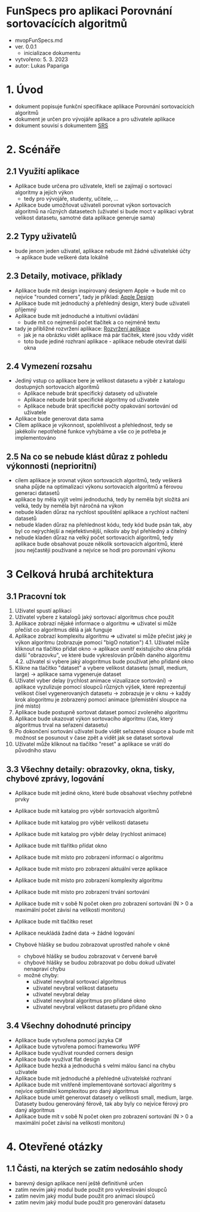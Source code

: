 # FunSpecs pro aplikaci Porovnání sortovacících algoritmů

- mvopFunSpecs.md
- ver. 0.0.1
    - inicializace dokumentu
- vytvořeno: 5. 3. 2023
- autor: Lukas Papariga 



# 1. Úvod

- dokument popisuje funkční specifikace aplikace Porovnání sortovacících algoritmů
- dokument je určen pro vývojáře aplikace a pro uživatele aplikace
- dokument souvisí s dokumentem [SRS](mvopSRS.md)

# 2. Scénáře

## 2.1 Využití aplikace

- Aplikace bude určena pro uživatele, kteří se zajímají o sortovací algoritmy a jejich výkon
    - tedy pro vývojáře, studenty, učitele, ...
- Aplikace bude umožňovat uživateli porovnat výkon sortovacích algoritmů na různých datasetech (uživatel si bude moct v aplikaci vybrat velikost datasetu, samotné data aplikace generuje sama)

## 2.2 Typy uživatelů

- bude jenom jeden uživatel, aplikace nebude mít žádné uživatelské účty -> aplikace bude veškeré data lokálně

## 2.3 Detaily, motivace, příklady

- Aplikace bude mít design inspirovaný designem Apple -> bude mít co nejvíce "rounded corners", tady je příklad: [Apple Design](https://miro.medium.com/max/8192/1*oBIEr0OSVLqPtKwpc3Hy9Q.jpeg)
- Aplikace bude mít jednoduchý a přehledný design, který bude uživateli příjemný
- Aplikace bude mít jednoduché a intuitivní ovládání
    - bude mít co nejmenší počet tlačítek a co nejméně textu
- tady je přibližné rozvržení aplikace: [Rozvržení aplikace](MG_0904.HEIC)
    - jak je na obrázku vidět aplikace má pár tlačítek, které jsou vždy vidět
    - toto bude jediné rozhraní aplikace - aplikace nebude otevírat další okna

## 2.4 Vymezení rozsahu

- Jediný vstup co aplikace bere je velikost datasetu a výběr z katalogu dostupných sortovacích algoritmů
    - Aplikace nebude brát specifický datasety od uživatele
    - Aplikace nebude brát specifické algoritmy od uživatele
    - Aplikace nebude brát specifické počty opakování sortování od uživatele
- Aplikace bude generovat data sama
- Cílem aplikace je výkonnost, spolehlivost a přehlednost, tedy se jakékoliv nepotřebné funkce vyhýbáme a vše co je potřeba je implementováno

## 2.5 Na co se nebude klást důraz z pohledu výkonnosti (neprioritní)

- cílem aplikace je srovnat výkon sortovacích algoritmů, tedy veškerá snaha půjde na optimalizaci výkonu sortovacích algoritmů a férovou generaci datasetů
- aplikace by měla vyjít velmi jednoduchá, tedy by neměla být složitá ani velká, tedy by neměla být náročná na výkon
- nebude kladen důraz na rychlost spouštění aplikace a rychlost načtení datasetů
- nebude kladen důraz na přehlednost kódu, tedy kód bude psán tak, aby byl co nejrychlejší a nejefektivnější, nikoliv aby byl přehledný a čitelný
- nebude kladen důraz na velký počet sortovacích algoritmů, tedy aplikace bude obsahovat pouze několik sortovacích algoritmů, které jsou nejčastěji používané a nejvíce se hodí pro porovnání výkonu

# 3 Celková hrubá architektura

## 3.1 Pracovní tok

1. Uživatel spustí aplikaci
2. Uživatel vybere z katalogů jaký sortovací algoritmus chce použít
3. Aplikace zobrazí nějaké informace o algoritmu => uživatel si může přečíst co algoritmus dělá a jak funguje
4. Aplikace zobrazí komplexitu algoritmu => uživatel si může přečíst jaký je výkon algoritmu (zobrazuje pomocí "bigO notation")
4.1. Uživatel může kliknout na tlačítko přidat okno -> aplikace uvnitř existujícího okna přidá další "obrazovku", ve které bude vykreslován průběh daného algoritmu
4.2. uživatel si vybere jaký alogoritmus bude používat jeho přidané okno
5. Klikne na tlačítko "dataset" a vybere velikost datasetu (small, medium, large) -> aplikace sama vygeneruje dataset
6. Uživatel vyber delay (rychlost animace vizualizace sortování) -> aplikace vyzulizuje pomocí sloupců různých výšek, které reprezentují velikost čísel vygenerovaných datasetu -> zobrazuje je v oknu -> každy krok alogoritmu je zobrazený pomocí animace (přemístění sloupce na jiné místo)
7. Aplikace bude postupně sortovat dataset pomocí zvoleného algoritmu
8. Aplikace bude ukazovat výkon sortovacího algoritmu (čas, který algoritmus trval na seřazení datasetu)
9. Po dokončení sortování uživatel bude vidět seřazené sloupce a bude mít možnost se posunout v čase zpět a vidět jak se dataset sortoval
10. Uživatel může kliknout na tlačítko "reset" a aplikace se vrátí do původního stavu

## 3.3 Všechny detaily: obrazovky, okna, tisky, chybové zprávy, logování

- Aplikace bude mít jediné okno, které bude obsahovat všechny potřebné prvky
- Aplikace bude mít katalog pro výběr sortovacích algoritmů
- Aplikace bude mít katalog pro výběr velikosti datasetu
- Aplikace bude mít katalog pro výběr delay (rychlost animace)
- Aplikace bude mít tlařítko přídat okno
- Aplikace bude mít místo pro zobrazení informací o algoritmu
- Aplikace bude mít místo pro zobrazení aktuální verze aplikace
- Aplikace bude mít místo pro zobrazení komplexity algoritmu
- Aplikace bude mít místo pro zobrazení trvání sortování
- Aplikace bude mít v sobě N počet oken pro zobrazení sortování (N > 0 a maximální počet závisí na velikosti monitoru)
- Aplikace bude mít tlačítko reset

- Aplikace neukládá žadné data -> žádné logování

- Chybové hlášky se budou zobrazovat uprostřed nahoře v okně
    - chybové hlášky se budou zobrazovat v červené barvě
    - chybové hlášky se budou zobrazovat po dobu dokud uživatel nenapraví chybu
    - možné chyby:
        - uživatel nevybral sortovací algoritmus
        - uživatel nevybral velikost datasetu
        - uživatel nevybral delay
        - uživatel nevybral algoritmus pro přidané okno
        - uživatel nevybral velikost datasetu pro přidané okno

## 3.4 Všechny dohodnuté principy

- Aplikace bude vytvořena pomocí jazyka C#
- Aplikace bude vytvořena pomocí frameworku WPF
- Aplikace bude využívat rounded corners design
- Aplikace bude využívat flat design
- Aplikace bude hezká a jednoduchá s velmi málou šancí na chybu uživatele
- Aplikace bude mít jednoduché a přehledné uživatelské rozhraní
- Aplikace bude mít vnitřeně implementované sortovací algoritmy s nejvíce optimální komplexitou pro daný algoritmus
- Aplikace bude umět generovat datasety o velikosti small, medium, large. Datasety budou generováný férově, tak aby byly co nejvíce férový pro daný algoritmus
- Aplikace bude mít v sobě N počet oken pro zobrazení sortování (N > 0 a maximální počet závisí na velikosti monitoru)

# 4. Otevřené otázky

## 1.1 Části, na kterých se zatím nedosáhlo shody

- barevný design aplikace není ještě definitivně určen
- zatím nevím jaký modul bude použit pro vykreslování sloupců
- zatím nevím jaký modul bude použit pro animaci sloupců
- zatím nevím jaký modul bude použit pro generování datasetu





